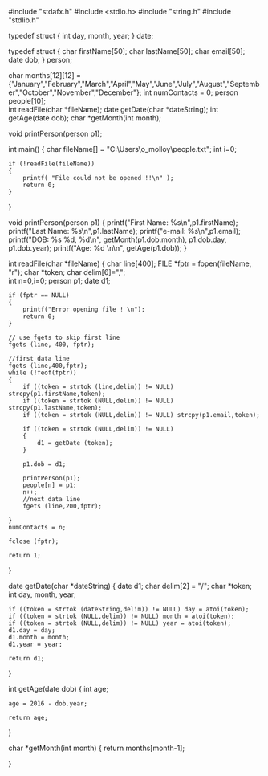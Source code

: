 #include "stdafx.h"
#include <stdio.h>
#include "string.h"
#include "stdlib.h"

typedef struct
{
	int day, month, year;
} date;

typedef struct 
{
	char firstName[50];
	char lastName[50];
	char email[50];
	date dob;
} person;

char months[12][12] = {"January","February","March","April","May","June","July","August","September","October","November","December"};
int numContacts = 0;
person people[10];  
int readFile(char *fileName);
date getDate(char *dateString);
int getAge(date dob);
char *getMonth(int month);

void printPerson(person p1);

int  main()
{
	char fileName[] = "C:\\Users\\o_molloy\\people.txt";
	int i=0;

	if (!readFile(fileName)) 
	{
		printf( "File could not be opened !!\n" );
		return 0;
	} 
	
	
}

void printPerson(person p1)
{
	printf("First Name: %s\n",p1.firstName);
	printf("Last Name: %s\n",p1.lastName);
	printf("e-mail: %s\n",p1.email);
	printf("DOB: %s %d, %d\n", getMonth(p1.dob.month), p1.dob.day, p1.dob.year);
	printf("Age: %d \n\n", getAge(p1.dob));
}


int readFile(char *fileName)
{
	char line[400];
	FILE *fptr = fopen(fileName, "r");
	char *token;
	char delim[6]=",";  
	int n=0,i=0;
	person p1;
	date d1;

	if (fptr == NULL)
	{
		printf("Error opening file ! \n");
		return 0;
	}

	// use fgets to skip first line
	fgets (line, 400, fptr);

	//first data line
	fgets (line,400,fptr);
	while (!feof(fptr))
	{ 
		if ((token = strtok (line,delim)) != NULL) strcpy(p1.firstName,token);
		if ((token = strtok (NULL,delim)) != NULL) strcpy(p1.lastName,token);
		if ((token = strtok (NULL,delim)) != NULL) strcpy(p1.email,token);

		if ((token = strtok (NULL,delim)) != NULL) 
		{
			d1 = getDate (token);
		}

		p1.dob = d1;

		printPerson(p1);
		people[n] = p1;
		n++;
		//next data line
		fgets (line,200,fptr);

	} 
	numContacts = n;

	fclose (fptr);

	return 1;
}

date getDate(char *dateString)
{
	date d1;
	char delim[2] = "/";
	char *token;
	int day, month, year;

	if ((token = strtok (dateString,delim)) != NULL) day = atoi(token);
	if ((token = strtok (NULL,delim)) != NULL) month = atoi(token);
	if ((token = strtok (NULL,delim)) != NULL) year = atoi(token);
	d1.day = day;
	d1.month = month;
	d1.year = year;

	return d1;
}


int getAge(date dob)
{
	int age;

	age = 2016 - dob.year;

	return age;

}

char *getMonth(int month)
{
	return months[month-1];

}
